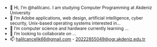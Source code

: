 - 👋 Hi, I’m @halilcanc. I am studying Computer Programming at Akdeniz University
- 👀 I’m Adobe applications, web design, artificial intelligence, cyber security, Unix-based operating systems interested in...
- 🌱 I’m computer science and hardware currently learning ...
- 💞️ I’m looking to collaborate on ...
- 📫 halilcancelik66@gmail.com - 20222855049@ogr.akdeniz.edu.tr

